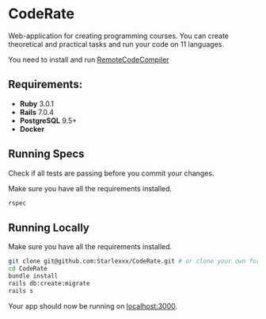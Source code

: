 # CodeRate

Web-application for creating programming courses. You can create theoretical and practical tasks and run your code on 11 languages.

You need to install and run [RemoteCodeCompiler](https://github.com/zakariamaaraki/RemoteCodeCompiler)

## Requirements:

- **Ruby** 3.0.1
- **Rails** 7.0.4
- **PostgreSQL** 9.5+
- **Docker**

## Running Specs
Check if all tests are passing before you commit your changes.

Make sure you have all the requirements installed.
```sh
rspec
```
## Running Locally

Make sure you have all the requirements installed.

```sh
git clone git@github.com:Starlexxx/CodeRate.git # or clone your own fork
cd CodeRate
bundle install
rails db:create:migrate
rails s
```

Your app should now be running on [localhost:3000](http://localhost:3000/).
